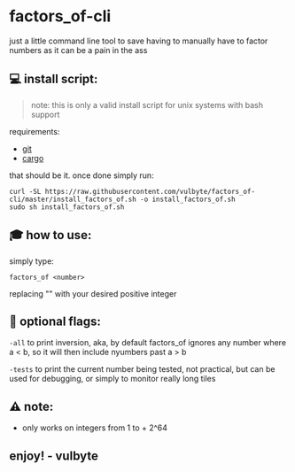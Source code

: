 # factors_of-cli

just a little command line tool to save having to manually have to factor numbers as it can be a pain in the ass

## 💻 install script:

> note: this is only a valid install script for unix systems with bash support

requirements:

- [git](https://git-scm.com/downloads)
- [cargo](https://www.rust-lang.org/tools/install)

that should be it. once done simply run:

```
curl -SL https://raw.githubusercontent.com/vulbyte/factors_of-cli/master/install_factors_of.sh -o install_factors_of.sh
sudo sh install_factors_of.sh
```

## 🎓 how to use:

simply type:

```
factors_of <number>
```

replacing "<number>" with your desired positive integer

## 🚩 optional flags:

`-all` to print inversion, aka, by default factors_of ignores any number where a < b, so it will then include nyumbers past a > b

`-tests` to print the current number being tested, not practical, but can be used for debugging, or simply to monitor really long tiles

## ⚠️ note:

- only works on integers from 1 to + 2^64

## enjoy! - vulbyte
